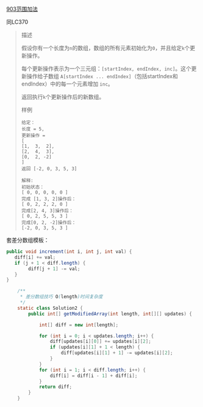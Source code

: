 [903范围加法](https://www.lintcode.com/problem/903/)

同LC370

>描述
>
>假设你有一个长度为`n`的数组，数组的所有元素初始化为`0`，并且给定`k`个更新操作。
>
>每个更新操作表示为一个三元组：`[startIndex, endIndex, inc]`。这个更新操作给子数组 `A[startIndex ... endIndex]`（包括startIndex和endIndex）中的每一个元素增加 `inc`。
>
>返回执行`k`个更新操作后的新数组。
>
>样例
>
>```
>给定：
>长度 = 5,
>更新操作 = 
>[
>[1,  3,  2],
>[2,  4,  3],
>[0,  2, -2]
>]
>返回 [-2, 0, 3, 5, 3]
>
>解释:
>初始状态：
>[ 0, 0, 0, 0, 0 ]
>完成 [1, 3, 2]操作后：
>[ 0, 2, 2, 2, 0 ]
>完成[2, 4, 3]操作后：
>[ 0, 2, 5, 5, 3 ]
>完成[0, 2, -2]操作后：
>[-2, 0, 3, 5, 3 ]
>```
>
>



套差分数组模板：

```java
public void increment(int i, int j, int val) {
   diff[i] += val;
   if (j + 1 < diff.length) {
   		diff[j + 1] -= val;
   }
}
```



```java
    /**
     * 差分数组技巧 O(length)时间复杂度
     */
    static class Solution2 {
        public int[] getModifiedArray(int length, int[][] updates) {

            int[] diff = new int[length];

            for (int i = 0; i < updates.length; i++) {
                diff[updates[i][0]] += updates[i][2];
                if (updates[i][1] + 1 < length) {
                    diff[updates[i][1] + 1] -= updates[i][2];
                }
            }
            for (int i = 1; i < diff.length; i++) {
                diff[i] = diff[i - 1] + diff[i];
            }
            return diff;
        }
    }
```

